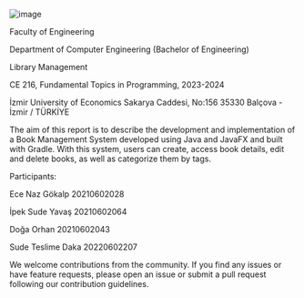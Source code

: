 ![image](https://github.com/sudedaka/LibraryManagement/assets/90246848/9aa9f75d-3978-46e4-81d4-ac651fc3fcbe)

Faculty of Engineering

Department of Computer Engineering (Bachelor of Engineering)

Library Management

CE 216, Fundamental Topics in Programming, 2023-2024

İzmir University of Economics Sakarya Caddesi, No:156 35330 Balçova - İzmir / TÜRKİYE

The aim of this report is to describe the development and implementation of a Book Management System developed using Java and JavaFX and built with Gradle. With this system, users can create, access book details, edit and delete books, as well as categorize them by tags.

Participants:

Ece Naz Gökalp 20210602028

İpek Sude Yavaş 20210602064

Doğa Orhan 20210602043

Sude Teslime Daka 20220602207

We welcome contributions from the community. If you find any issues or have feature requests, please open an issue or submit a pull request following our contribution guidelines.
